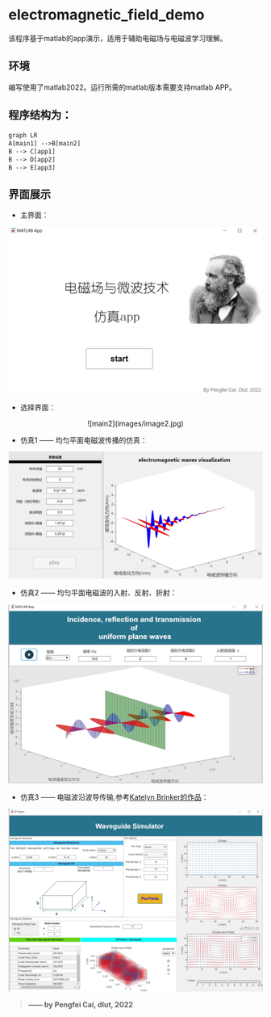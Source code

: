 # electromagnetic_field_demo

  该程序基于matlab的app演示，适用于辅助电磁场与电磁波学习理解。
 
 ## 环境
 编写使用了matlab2022。运行所需的matlab版本需要支持matlab APP。
 
 ## 程序结构为：
 ```mermaid
graph LR
A[main1] -->B[main2]
B --> C[app1]
B --> D[app2]
B --> E[app3]
```

## 界面展示
- 主界面： 

![main1](images/image1.jpg)
- 选择界面：
<div align="center">
  ![main2](images/image2.jpg)
 </div>
  
- 仿真1 —— 均匀平面电磁波传播的仿真：

![app1](images/image3.jpg)
- 仿真2 —— 均匀平面电磁波的入射、反射、折射：

![app2](images/image4.jpg)

- 仿真3 —— 电磁波沿波导传输,参考[Katelyn Brinker的作品](https://www.mathworks.com/matlabcentral/fileexchange/98779-rectangular-waveguide-simulator)：  


![app3](images/image5.jpg)

> **—— by Pengfei Cai, dlut, 2022**



